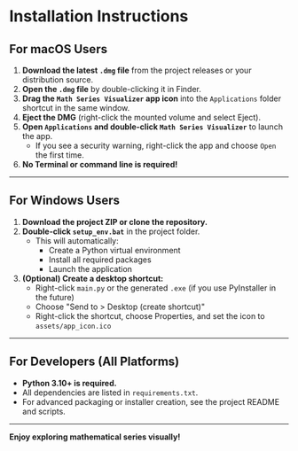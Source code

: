 # Installation Instructions

## For macOS Users

1. **Download the latest `.dmg` file** from the project releases or your distribution source.
2. **Open the `.dmg` file** by double-clicking it in Finder.
3. **Drag the `Math Series Visualizer` app icon** into the `Applications` folder shortcut in the same window.
4. **Eject the DMG** (right-click the mounted volume and select Eject).
5. **Open `Applications` and double-click `Math Series Visualizer`** to launch the app.
   - If you see a security warning, right-click the app and choose `Open` the first time.
6. **No Terminal or command line is required!**

---

## For Windows Users

1. **Download the project ZIP or clone the repository.**
2. **Double-click `setup_env.bat`** in the project folder.
   - This will automatically:
     - Create a Python virtual environment
     - Install all required packages
     - Launch the application
3. **(Optional) Create a desktop shortcut:**
   - Right-click `main.py` or the generated `.exe` (if you use PyInstaller in the future)
   - Choose "Send to > Desktop (create shortcut)"
   - Right-click the shortcut, choose Properties, and set the icon to `assets/app_icon.ico`

---

## For Developers (All Platforms)

- **Python 3.10+ is required.**
- All dependencies are listed in `requirements.txt`.
- For advanced packaging or installer creation, see the project README and scripts.

---

**Enjoy exploring mathematical series visually!**
